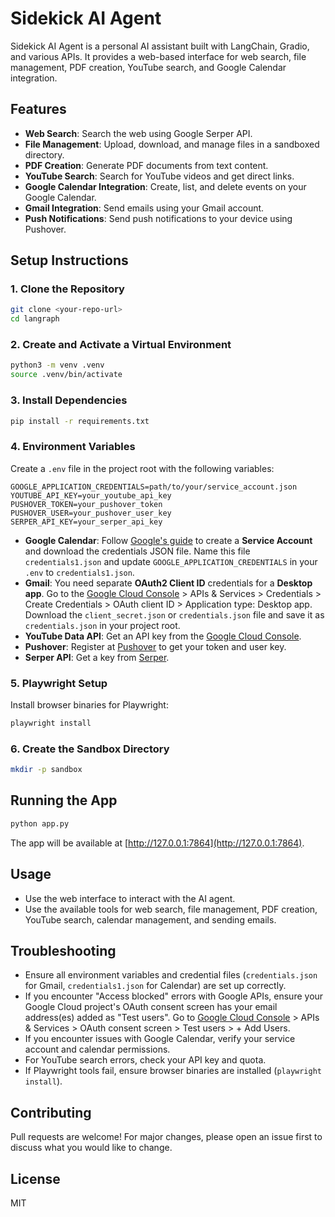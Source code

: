 # Sidekick AI Agent

Sidekick AI Agent is a personal AI assistant built with LangChain, Gradio, and various APIs. It provides a web-based interface for web search, file management, PDF creation, YouTube search, and Google Calendar integration.

## Features

- **Web Search**: Search the web using Google Serper API.
- **File Management**: Upload, download, and manage files in a sandboxed directory.
- **PDF Creation**: Generate PDF documents from text content.
- **YouTube Search**: Search for YouTube videos and get direct links.
- **Google Calendar Integration**: Create, list, and delete events on your Google Calendar.
- **Gmail Integration**: Send emails using your Gmail account.
- **Push Notifications**: Send push notifications to your device using Pushover.

## Setup Instructions

### 1. Clone the Repository
```bash
git clone <your-repo-url>
cd langraph
```

### 2. Create and Activate a Virtual Environment
```bash
python3 -m venv .venv
source .venv/bin/activate
```

### 3. Install Dependencies
```bash
pip install -r requirements.txt
```

### 4. Environment Variables
Create a `.env` file in the project root with the following variables:

```
GOOGLE_APPLICATION_CREDENTIALS=path/to/your/service_account.json
YOUTUBE_API_KEY=your_youtube_api_key
PUSHOVER_TOKEN=your_pushover_token
PUSHOVER_USER=your_pushover_user_key
SERPER_API_KEY=your_serper_api_key
```

- **Google Calendar**: Follow [Google's guide](https://developers.google.com/calendar/api/quickstart/python) to create a **Service Account** and download the credentials JSON file. Name this file `credentials1.json` and update `GOOGLE_APPLICATION_CREDENTIALS` in your `.env` to `credentials1.json`.
- **Gmail**: You need separate **OAuth2 Client ID** credentials for a **Desktop app**. Go to the [Google Cloud Console](https://console.developers.google.com/) > APIs & Services > Credentials > Create Credentials > OAuth client ID > Application type: Desktop app. Download the `client_secret.json` or `credentials.json` file and save it as `credentials.json` in your project root.
- **YouTube Data API**: Get an API key from the [Google Cloud Console](https://console.developers.google.com/).
- **Pushover**: Register at [Pushover](https://pushover.net/) to get your token and user key.
- **Serper API**: Get a key from [Serper](https://serper.dev/).

### 5. Playwright Setup
Install browser binaries for Playwright:
```bash
playwright install
```

### 6. Create the Sandbox Directory
```bash
mkdir -p sandbox
```

## Running the App

```bash
python app.py
```

The app will be available at [http://127.0.0.1:7864](http://127.0.0.1:7864).

## Usage
- Use the web interface to interact with the AI agent.
- Use the available tools for web search, file management, PDF creation, YouTube search, calendar management, and sending emails.

## Troubleshooting
- Ensure all environment variables and credential files (`credentials.json` for Gmail, `credentials1.json` for Calendar) are set up correctly.
- If you encounter "Access blocked" errors with Google APIs, ensure your Google Cloud project's OAuth consent screen has your email address(es) added as "Test users". Go to [Google Cloud Console](https://console.developers.google.com/) > APIs & Services > OAuth consent screen > Test users > + Add Users.
- If you encounter issues with Google Calendar, verify your service account and calendar permissions.
- For YouTube search errors, check your API key and quota.
- If Playwright tools fail, ensure browser binaries are installed (`playwright install`).

## Contributing
Pull requests are welcome! For major changes, please open an issue first to discuss what you would like to change.

## License
MIT
